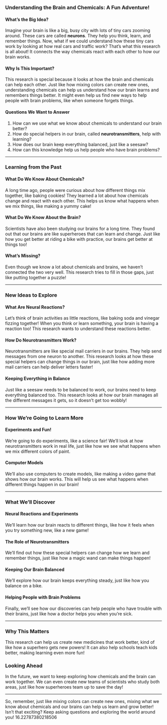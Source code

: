 ### Understanding the Brain and Chemicals: A Fun Adventure!

#### What’s the Big Idea?

Imagine your brain is like a big, busy city with lots of tiny cars zooming around. These cars are called **neurons**. They help you think, learn, and remember things. Now, what if we could understand how these tiny cars work by looking at how real cars and traffic work? That’s what this research is all about! It connects the way chemicals react with each other to how our brain works.

#### Why Is This Important?

This research is special because it looks at how the brain and chemicals can help each other. Just like how mixing colors can create new ones, understanding chemicals can help us understand how our brain learns and remembers things better. It might even help us find new ways to help people with brain problems, like when someone forgets things.

#### Questions We Want to Answer

1. How can we use what we know about chemicals to understand our brain better?
2. How do special helpers in our brain, called **neurotransmitters**, help with learning?
3. How does our brain keep everything balanced, just like a seesaw?
4. How can this knowledge help us help people who have brain problems?

---

### Learning from the Past

#### What Do We Know About Chemicals?

A long time ago, people were curious about how different things mix together, like baking cookies! They learned a lot about how chemicals change and react with each other. This helps us know what happens when we mix things, like making a yummy cake!

#### What Do We Know About the Brain?

Scientists have also been studying our brains for a long time. They found out that our brains are like superheroes that can learn and change. Just like how you get better at riding a bike with practice, our brains get better at things too!

#### What’s Missing?

Even though we know a lot about chemicals and brains, we haven’t connected the two very well. This research tries to fill in those gaps, just like putting together a puzzle!

---

### New Ideas to Explore

#### What Are Neural Reactions?

Let’s think of brain activities as little reactions, like baking soda and vinegar fizzing together! When you think or learn something, your brain is having a reaction too! This research wants to understand these reactions better.

#### How Do Neurotransmitters Work?

Neurotransmitters are like special mail carriers in our brains. They help send messages from one neuron to another. This research looks at how these special helpers can change things in our brain, just like how adding more mail carriers can help deliver letters faster!

#### Keeping Everything in Balance

Just like a seesaw needs to be balanced to work, our brains need to keep everything balanced too. This research looks at how our brain manages all the different messages it gets, so it doesn’t get too wobbly!

---

### How We’re Going to Learn More

#### Experiments and Fun!

We’re going to do experiments, like a science fair! We’ll look at how neurotransmitters work in real life, just like how we see what happens when we mix different colors of paint.

#### Computer Models

We’ll also use computers to create models, like making a video game that shows how our brain works. This will help us see what happens when different things happen in our brain!

---

### What We’ll Discover

#### Neural Reactions and Experiments

We’ll learn how our brain reacts to different things, like how it feels when you try something new, like a new game!

#### The Role of Neurotransmitters

We’ll find out how these special helpers can change how we learn and remember things, just like how a magic wand can make things happen!

#### Keeping Our Brain Balanced

We’ll explore how our brain keeps everything steady, just like how you balance on a bike.

#### Helping People with Brain Problems

Finally, we’ll see how our discoveries can help people who have trouble with their brains, just like how a doctor helps you when you’re sick.

---

### Why This Matters

This research can help us create new medicines that work better, kind of like how a superhero gets new powers! It can also help schools teach kids better, making learning even more fun!

### Looking Ahead

In the future, we want to keep exploring how chemicals and the brain can work together. We can even create new teams of scientists who study both areas, just like how superheroes team up to save the day!

---

So, remember, just like mixing colors can create new ones, mixing what we know about chemicals and our brains can help us learn and grow better! Isn’t that exciting? Keep asking questions and exploring the world around you! 16.22787380218506